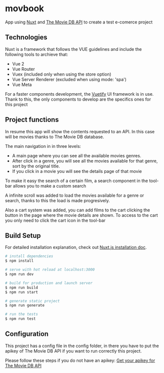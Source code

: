 # movbook

App using [Nuxt](https://nuxtjs.org/guide#what-is-nuxtjs-) and [The Movie DB API](https://www.themoviedb.org/documentation/api?language=en-US) to create a test e-comerce project

## Technologies

Nuxt is a framework that follows the VUE guidelines and include the following tools to archieve that:

- Vue 2
- Vue Router
- Vuex (included only when using the store option)
- Vue Server Renderer (excluded when using mode: 'spa')
- Vue Meta

For a faster components development, the [Vuetify](https://vuetifyjs.com/en/) UI framework is in use. Thank to this, the only components to develop are the specifics ones for this project

## Project functions

In resume this app will show the contents requested to an API. In this case will be movies thanks to The Movie DB database.

The main navigation in in three levels:

- A main page where you can see all the available movies genres.
- After click in a genre, you will see all the movies available for that genre, sort by the original title.
- If you click in a movie you will see the details page of that movie

To make it easy the search of a certain film, a search component in the tool-bar allows you to make a custom search

A infinite scroll was added to load the movies available for a genre or search, thanks to this the load is made progresively.

Also a cart system was added, you can add films to the cart clicking the button in the page where the movie details are shown. To access to the cart you only need to click the cart icon in the tool-bar

## Build Setup

For detailed installation explanation, check out [Nuxt.js installation doc](https://nuxtjs.org/guide/installation).

``` bash
# install dependencies
$ npm install

# serve with hot reload at localhost:3000
$ npm run dev

# build for production and launch server
$ npm run build
$ npm run start

# generate static project
$ npm run generate

# run the tests
$ npm run test
```

## Configuration

This project has a config file in the config folder, in there you have to put the apikey of The Movie DB API if you want to run correctly this project.

Please follow these steps if you do not have an apikey: [Get your apikey for The Movie DB API](https://developers.themoviedb.org/3/getting-started/introduction)